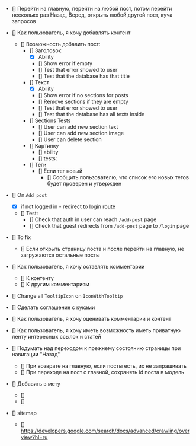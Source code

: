 - [] Перейти на главную, перейти на любой пост, потом перейти несколько раз
  Назад, Веред, открыть любой другой пост,
  куча запросов

- [] Как пользователь, я хочу добавлять контент
    - [] Возможность добавить пост:
        - [] Заголовок
            - [x] Ability
            - [] Show error if empty
            - [] Test that error showed to user
            - [] Test that the database has that title
        - [] Текст
            - [x] Ability
            - [] Show error if no sections for posts
            - [] Remove sections if they are empty
            - [] Test that error showed to user
            - [] Test that the database has all texts inside
        - [] Sections Tests
            - [] User can add new section text
            - [] User can add new section image
            - [] User can delete section
        - [] Картинку
            - [] ability
            - [] tests:
        - [] Теги
            - [] Если тег новый
                - [] Сообщить пользователю, что список его новых тегов будет проверен и утвержден

- [] On `Add post`
    - [x] if not logged in - redirect to login route
    - [] Test:
        - [] Check that auth in user can reach `/add-post` page
        - [] Check that guest redirects from `/add-post` page to `/login` page

- [] To fix
    - [] Если открыть страницу поста и после перейти на главную, не загружаются остальные посты

- [] Как пользователь, я хочу оставлять комментарии
    - [] К контенту
    - [] К другим комментариям

- [] Change all `TooltipIcon` on `IconWithTooltip`

- [] Сделать соглашение с куками

- [] Как пользователь, я хочу оценивать комментарии и контент

- [] Как пользователь, я хочу иметь возможность иметь приватную ленту интересных ссылок и статей

- [] Подумать над переходом к прежнему состоянию страницы при навигации "Назад"
    - [] При возврате на главную, если посты есть, их не запрашивать
    - [] При переходе на пост с главной, сохранять id поста в модель

- [] Добавить в мету
    - [] <meta name="description" content="60.2k votes, 19.0k comments. 32.5m members in the AskReddit community.
      r/AskReddit is the place to ask and answer thought-provoking questions.">
    - [] <link rel="canonical"
      href="https://www.reddit.com/r/AskReddit/comments/ntofxm/what_the_scariest_true_story_you_know/">
- [] sitemap
    - [] https://developers.google.com/search/docs/advanced/crawling/overview?hl=ru

